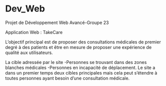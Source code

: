 # Dev_Web
Projet de Développement Web Avancé-Groupe 23

Application Web : TakeCare

L’objectif principal est de proposer des consultations médicales de premier degré à des patients et être en mesure de proposer une expérience de qualité aux utilisateurs.

La cible adressée par le site
	-Personnes se trouvant dans des zones blanches médicales
	-Personnes en incapacité de déplacement.
Le site a dans un premier temps deux cibles principales mais cela peut s’étendre à toutes personnes ayant besoin d’une consultation médicale.
